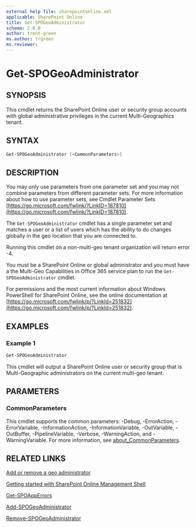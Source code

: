```yaml
---
external help file: sharepointonline.xml
applicable: SharePoint Online
title: Get-SPOGeoAdministrator
schema: 2.0.0
author: trent-green
ms.author: trgreen
ms.reviewer:
---
```


# Get-SPOGeoAdministrator

## SYNOPSIS

This cmdlet returns the SharePoint Online user or security group accounts with global administrative privileges in the current Multi-Geographics tenant.

## SYNTAX

```powershell
Get-SPOGeoAdministrator [<CommonParameters>]
```

## DESCRIPTION

You may only use parameters from one parameter set and you may not combine parameters from different parameter sets.
For more information about how to use parameter sets, see Cmdlet Parameter Sets [https://go.microsoft.com/fwlink/?LinkID=187810](https://go.microsoft.com/fwlink/?LinkID=187810).

The `Get-SPOGeoAdministrator` cmdlet has a single parameter set and matches a user or a list of users which has the ability to do changes globally in the geo location that you are connected to.

Running this cmdlet on a non-multi-geo tenant organization will return error -4.

You must be a SharePoint Online or global administrator and you must have a the Multi-Geo Capabilities in Office 365 service plan to run the `Get-SPOGeoAdministrator` cmdlet.

For permissions and the most current information about Windows PowerShell for SharePoint Online, see the online documentation at [https://go.microsoft.com/fwlink/p/?LinkId=251832](https://go.microsoft.com/fwlink/p/?LinkId=251832).

## EXAMPLES

### Example 1

```powershell
Get-SPOGeoAdministrator
```

This cmdlet will output a SharePoint Online user or security group that is Multi-Geographic administrators on the current multi-geo tenant.

## PARAMETERS

### CommonParameters

This cmdlet supports the common parameters: -Debug, -ErrorAction, -ErrorVariable, -InformationAction, -InformationVariable, -OutVariable, -OutBuffer, -PipelineVariable, -Verbose, -WarningAction, and -WarningVariable. For more information, see [about_CommonParameters](https://go.microsoft.com/fwlink/?LinkID=113216).

## RELATED LINKS

[Add or remove a geo administrator](https://docs.microsoft.com/Office365/Enterprise/add-a-sharepoint-geo-admin)

[Getting started with SharePoint Online Management Shell](https://docs.microsoft.com/powershell/sharepoint/sharepoint-online/connect-sharepoint-online?view=sharepoint-ps)

[Get-SPOAppErrors](Get-SPOAppErrors.md)

[Add-SPOGeoAdministrator](Add-SPOGeoAdministrator.md)

[Remove-SPOGeoAdministrator](Remove-SPOGeoAdministrator.md)
